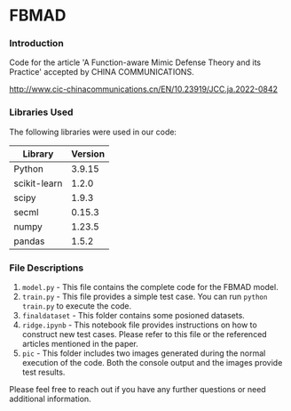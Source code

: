 # FBMAD

### Introduction
Code for the article 'A Function-aware Mimic Defense Theory and its Practice' accepted by CHINA COMMUNICATIONS.

http://www.cic-chinacommunications.cn/EN/10.23919/JCC.ja.2022-0842

### Libraries Used
The following libraries were used in our code:

| Library       | Version |
|---------------|---------|
| Python        | 3.9.15  |
| scikit-learn  | 1.2.0   |
| scipy         | 1.9.3   |
| secml         | 0.15.3  |
| numpy         | 1.23.5  |
| pandas        | 1.5.2   |

### File Descriptions

1. `model.py` - This file contains the complete code for the FBMAD model.
2. `train.py` - This file provides a simple test case. You can run `python train.py` to execute the code.
3. `finaldataset` - This folder contains some posioned datasets.
4. `ridge.ipynb` - This notebook file provides instructions on how to construct new test cases. Please refer to this file or the referenced articles mentioned in the paper.
5. `pic` - This folder includes two images generated during the normal execution of the code. Both the console output and the images provide test results.

Please feel free to reach out if you have any further questions or need additional information.
